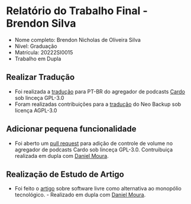 # Relatório do Trabalho Final - Brendon Silva

* Nome completo: Brendon Nicholas de Oliveira Silva
* Nível: Graduação
* Matrícula: 20222SI0015
* Trabalho em Dupla

## Realizar Tradução
* Foi realizada a [tradução](https://github.com/cardo-podcast/cardo/pull/1) para PT-BR do agregador de podcasts [Cardo](https://github.com/cardo-podcast/cardo) sob linceça GPL-3.0
* Foram realizadas contribuições para a [tradução](https://hosted.weblate.org/changes/?user=Br3ndonn&action=2&action=5) do Neo Backup sob licença AGPL-3.0

## Adicionar pequena funcionalidade
* Foi aberto um [pull request](https://github.com/cardo-podcast/cardo/pull/5/commits/8baef31b292edcd359a0a9a75919561d9abe8bcb) para adição de controle de volume no agregador de podcasts Cardo sob linceça GPL-3.0. Contruibuiça realizada em dupla com [Daniel Moura](github.com/daniellieblen).

## Realização de Estudo de Artigo

* Foi feito o [artigo](https://docs.google.com/document/d/1ZBuVNUljpWKFGUdaqMFs_5hSb4sbbmYZ2n32d_n1Tds/edit?usp=sharing) sobre software livre como alternativa ao monopólio tecnológico. - Realizado em dupla com [Daniel Moura](github.com/daniellieblen).